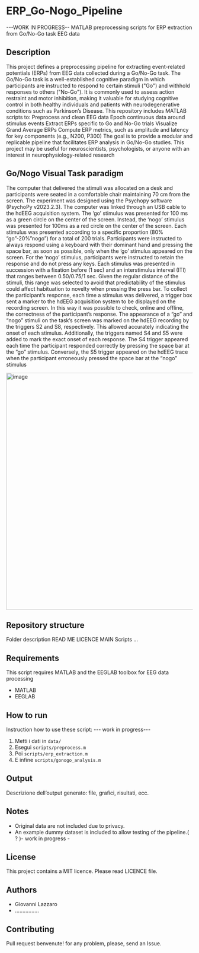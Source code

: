 # ERP_Go-Nogo_Pipeline
---WORK IN PROGRESS--
MATLAB preprocessing scripts for ERP extraction from Go/No-Go task EEG data

## Description

This project defines a preprocessing pipeline for extracting event-related potentials (ERPs) from EEG data collected during a Go/No-Go task.
The Go/No-Go task is a well-established cognitive paradigm in which participants are instructed to respond to certain stimuli ("Go") and withhold responses to others ("No-Go"). It is commonly used to assess action restraint and motor inhibition, making it valuable for studying cognitive control in both healthy individuals and patients with neurodegenerative conditions such as Parkinson’s Disease.
This repository includes MATLAB scripts to:
Preprocess and clean EEG data
Epoch continuous data around stimulus events
Extract ERPs specific to Go and No-Go trials
Visualize Grand Average ERPs
Compute ERP metrics, such as amplitude and latency for key components (e.g., N200, P300)
The goal is to provide a modular and replicable pipeline that facilitates ERP analysis in Go/No-Go studies.
This project may be useful for neuroscientists, psychologists, or anyone with an interest in neurophysiology-related research

## Go/Nogo Visual Task paradigm
The computer that delivered the stimuli was allocated on a desk and participants were seated in a comfortable chair maintaining 
70 cm from the screen. The experiment was designed using the Psychopy software (PsychoPy v2023.2.3). The computer was linked through an USB cable to the hdEEG acquisition system.
The ‘go’ stimulus was presented for 100 ms as a green circle on the center of the screen. Instead, the ‘nogo’ stimulus was presented for 100ms as a red circle on the center of the screen. 
Each stimulus was presented according to a specific proportion (80% “go”-20%”nogo”) for a total of 200 trials.
Participants were instructed to always respond using a keyboard with their dominant hand and pressing the space bar, as soon as possible,
only when the ‘go’ stimulus appeared on the screen. For the ‘nogo’ stimulus, participants were instructed to retain the response and do not press any keys.
Each stimulus was presented in succession with a fixation before (1 sec) and an interstimulus interval (ITI) that ranges between 0.50/0.75/1 sec. Given the regular distance of the stimuli, this range 
was selected to avoid that predictability of the stimulus could affect habituation to novelty 
when pressing the press bar. To collect the participant’s response, each time a stimulus was delivered, a trigger box sent a marker to the hdEEG acquisition system to 
be displayed on the recording screen. In this way it was possible to check, online and offline, the correctness of the participant’s response. The appearance of a “go” and “nogo” 
stimuli on the task’s screen was marked on the hdEEG recording by the triggers S2 and S8, respectively. This allowed accurately indicating the onset of each stimulus. 
Additionally, the triggers named S4 and S5 were added to mark the exact onset of each response. The S4 trigger appeared each time the participant responded correctly by 
pressing the space bar at the “go” stimulus. Conversely, the S5 trigger appeared on the hdEEG trace when the participant erroneously pressed the space bar at the “nogo” stimulus

<img width="1007" height="639" alt="image" src="https://github.com/user-attachments/assets/7af313c4-6463-4090-a76a-981bbb1f1c9d" />






## Repository structure
Folder description
READ ME
LICENCE
MAIN
Scripts
... 

## Requirements
This script requires MATLAB and the EEGLAB toolbox for EEG data processing
- MATLAB 
- EEGLAB 


##  How to run
Instruction how to use these script: --- work in progress---
1. Metti i dati in `data/`
2. Esegui `scripts/preprocess.m`
3. Poi `scripts/erp_extraction.m`
4. E infine `scripts/gonogo_analysis.m`

##  Output
Descrizione dell’output generato: file, grafici, risultati, ecc.

## Notes
-  Original data are not included due to privacy. 
-  An example dummy dataset is included to allow testing of the pipeline.( ? )- work in progress - 

## License
This project contains a MIT licence. Please read LICENCE file.

## Authors
- Giovanni Lazzaro
- ................

## Contributing
Pull request benvenute! for any problem, please, send an Issue.
